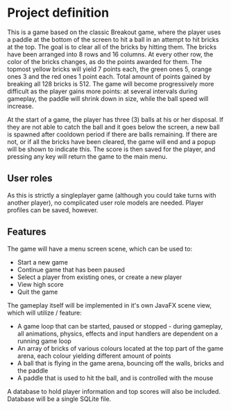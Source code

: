 # Project definition

This is a game based on the classic Breakout game, where the player uses a paddle at the bottom of the screen to hit a ball in an attempt to hit bricks at the top. The goal is to clear all of the bricks by hitting them. The bricks have been arranged into 8 rows and 16 columns. At every other row, the color of the bricks changes, as do the points awarded for them. The topmost yellow bricks will yield 7 points each, the green ones 5, orange ones 3 and the red ones 1 point each. Total amount of points gained by breaking all 128 bricks is 512. The game will become progressively more difficult as the player gains more points: at several intervals during gameplay, the paddle will shrink down in size, while the ball speed will increase.

At the start of a game, the player has three (3) balls at his or her disposal. If they are not able to catch the ball and it goes below the screen, a new ball is spawned after cooldown period if there are balls remaining. If there are not, or if all the bricks have been cleared, the game will end and a popup will be shown to indicate this. The score is then saved for the player, and pressing any key will return the game to the main menu.

## User roles

As this is strictly a singleplayer game (although you could take turns with another player), no complicated user role models are needed. Player profiles can be saved, however.

## Features

The game will have a menu screen scene, which can be used to:
* Start a new game
* Continue game that has been paused
* Select a player from existing ones, or create a new player
* View high score
* Quit the game

The gameplay itself will be implemented in it's own JavaFX scene view, which will utilize / feature:
* A game loop that can be started, paused or stopped - during gameplay, all animations, physics, effects and input handlers are dependent on a running game loop
* An array of bricks of various colours located at the top part of the game arena, each colour yielding different amount of points
* A ball that is flying in the game arena, bouncing off the walls, bricks and the paddle
* A paddle that is used to hit the ball, and is controlled with the mouse

A database to hold player information and top scores will also be included. Database will be a single SQLite file.

